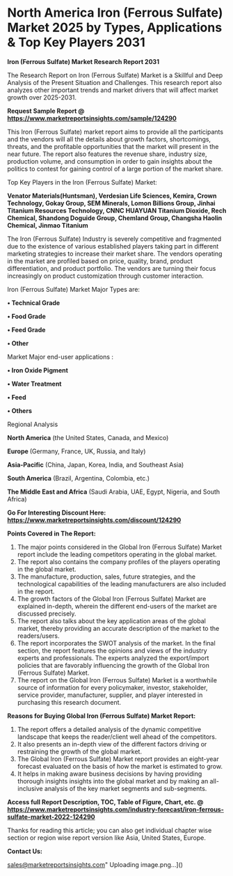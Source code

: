 # North America Iron (Ferrous Sulfate) Market 2025 by Types, Applications & Top Key Players 2031

<strong>Iron (Ferrous Sulfate) Market Research Report 2031</strong>

The Research Report on Iron (Ferrous Sulfate) Market is a Skillful and Deep Analysis of the Present Situation and Challenges. This research report also analyzes other important trends and market drivers that will affect market growth over 2025-2031.

<strong>Request Sample Report @ <a href=https://www.marketreportsinsights.com/sample/124290>https://www.marketreportsinsights.com/sample/124290</a></strong>

This Iron (Ferrous Sulfate) market report aims to provide all the participants and the vendors will all the details about growth factors, shortcomings, threats, and the profitable opportunities that the market will present in the near future. The report also features the revenue share, industry size, production volume, and consumption in order to gain insights about the politics to contest for gaining control of a large portion of the market share.

Top Key Players in the Iron (Ferrous Sulfate) Market:

<strong>Venator Materials(Huntsman), Verdesian Life Sciences, Kemira, Crown Technology, Gokay Group, SEM Minerals, Lomon Billions Group, Jinhai Titanium Resources Technology, CNNC HUAYUAN Titanium Dioxide, Rech Chemical, Shandong Doguide Group, Chemland Group, Changsha Haolin Chemical, Jinmao Titanium</strong>

The Iron (Ferrous Sulfate) Industry is severely competitive and fragmented due to the existence of various established players taking part in different marketing strategies to increase their market share. The vendors operating in the market are profiled based on price, quality, brand, product differentiation, and product portfolio. The vendors are turning their focus increasingly on product customization through customer interaction.

Iron (Ferrous Sulfate) Market Major Types are:

<strong>• Technical Grade

• Food Grade

• Feed Grade

• Other</strong>

Market Major end-user applications :

<strong>• Iron Oxide Pigment

• Water Treatment

• Feed

• Others</strong>

Regional Analysis

</u><strong><b>North America</b></strong> (the United States, Canada, and Mexico)

<strong><b>Europe </b></strong>(Germany, France, UK, Russia, and Italy)

<strong><b>Asia-Pacific</b></strong> (China, Japan, Korea, India, and Southeast Asia)

<strong><b>South America</b></strong> (Brazil, Argentina, Colombia, etc.)

<strong><b>The Middle East and Africa</b></strong> (Saudi Arabia, UAE, Egypt, Nigeria, and South Africa)

<strong>Go For Interesting Discount Here: <a href=https://www.marketreportsinsights.com/discount/124290>https://www.marketreportsinsights.com/discount/124290</a></strong>

<strong>Points Covered in The Report:</strong>
<ol>
  <li>The major points considered in the Global Iron (Ferrous Sulfate) Market report include the leading competitors operating in the global market.</li>
  <li>The report also contains the company profiles of the players operating in the global market.</li>
  <li>The manufacture, production, sales, future strategies, and the technological capabilities of the leading manufacturers are also included in the report.</li>
  <li>The growth factors of the Global Iron (Ferrous Sulfate) Market are explained in-depth, wherein the different end-users of the market are discussed precisely.</li>
  <li>The report also talks about the key application areas of the global market, thereby providing an accurate description of the market to the readers/users.</li>
  <li>The report incorporates the SWOT analysis of the market. In the final section, the report features the opinions and views of the industry experts and professionals. The experts analyzed the export/import policies that are favorably influencing the growth of the Global Iron (Ferrous Sulfate) Market.</li>
  <li>The report on the Global Iron (Ferrous Sulfate) Market is a worthwhile source of information for every policymaker, investor, stakeholder, service provider, manufacturer, supplier, and player interested in purchasing this research document.</li>
</ol>
<strong>Reasons for Buying Global Iron (Ferrous Sulfate) Market Report:</strong>

<ol>
  <li>The report offers a detailed analysis of the dynamic competitive landscape that keeps the reader/client well ahead of the competitors.</li>
  <li>It also presents an in-depth view of the different factors driving or restraining the growth of the global market.</li>
  <li>The Global Iron (Ferrous Sulfate) Market report provides an eight-year forecast evaluated on the basis of how the market is estimated to grow.</li>
  <li>It helps in making aware business decisions by having providing thorough insights insights into the global market and by making an all-inclusive analysis of the key market segments and sub-segments.</li>
</ol>
<strong>Access full Report Description, TOC, Table of Figure, Chart, etc. @ <a href=https://www.marketreportsinsights.com/industry-forecast/iron-ferrous-sulfate-market-2022-124290>https://www.marketreportsinsights.com/industry-forecast/iron-ferrous-sulfate-market-2022-124290</a></strong>


Thanks for reading this article; you can also get individual chapter wise section or region wise report version like Asia, United States, Europe.

<strong>Contact Us:</strong>

sales@marketreportsinsights.com"
Uploading image.png…]()
